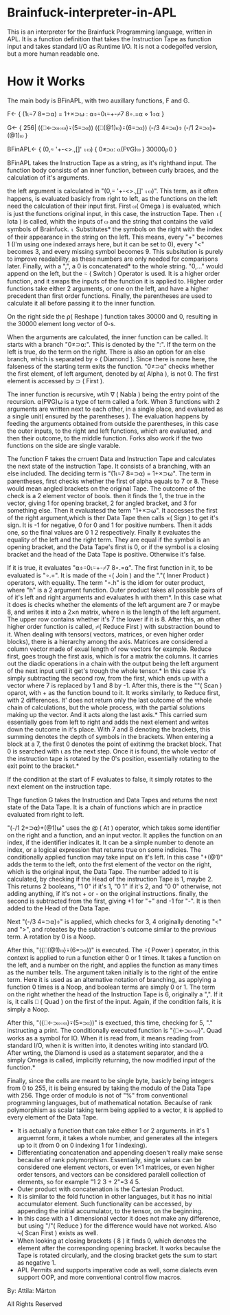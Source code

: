 # Brainfuck-interpreter-in-APL

This is an interpreter for the Brainfuck Programming language, written in APL. It is a function definition that takes the Instruction Tape as function input and takes standard I/O as Runtime I/O.
It is not a codegolfed version, but a more human readable one. 

# How it Works
The main body is BFinAPL, with two auxillary functions, F and G.

F←
  {
  (1⍳⍨7 8=⊃⍺)  =  1+×⊃⍵ : 
    ⍺⌽⍨0⍳⍨+\-⌿7 8∘.=⍺
  ⋄
    1⌽⍺
  }

G←
  {
  256|
  ({⎕←⊃⍵⋄⍵}⍣(5=⊃⍺))
  ({⎕(@1)⍵}⍣(6=⊃⍺))
  (-/3 4=⊃⍺)⌽
  (-/1 2=⊃⍺)+(@1)⍵
  }

BFinAPL←
{
(0,⍨  '+-<>.,[]'  ⍳⍵)
  {
  0≠⊃⍺:
    ⍺(F∇G)⍵
  }
30000⍴0
}

BFinAPL takes the Instruction Tape as a string, as it's righthand input. 
The function body consists of an inner function, between curly braces, and the calculation of it's arguments.

the left argument is calculated in "(0,⍨  '+-<>.,[]'  ⍳⍵)". This term, as it often happens, is evaluated basicly from right to left, as the functions on the left need the calculation of their input first. First ⍵( Omega ) is evaluated, which is just the functions original input, in this case, the instruction Tape. Then ⍳( Iota ) is called, whith the inputs of ⍵ and the string that contains the valid symbols of Brainfuck. ⍳ Substitutes* the symbols on the right with the index of their appearance in the string on the left. This means, every "+" becomes 1 (I'm using one indexed arrays here, but it can be set to 0), every "<" becomes 3, and every missing symbol becomes 9. This subsitution is purely to improve readability, as these numbers are only needed for comparisons later. Finally, with a ",", a 0 is concatenated* to the whole string. "0,..." would append on the left, but the ⍨ ( Switch ) Operator is used. It is a higher order function, and it swaps the inputs of the function it is applied to. Higher order functions take either 2 arguments, or one on the left, and have a higher precedent than first order functions. Finally, the parentheses are used to calculate it all before passing it to the inner function. 

On the right side the ⍴( Reshape ) function takes 30000 and 0, resulting in the 30000 element long vector of 0-s.

When the arguments are calculated, the inner function can be called. It starts with a branch "0≠⊃⍺:". This is denoted by the ":". If the term on the left is true, do the term on the right. There is also an option for an else branch, which is separated by ⋄ ( Diamond ). Since there is none here, the falseness of the starting term exits the function. "0≠⊃⍺" checks whether the first element, of left argument, denoted by ⍺( Alpha ), is not 0. The first element is accessed by ⊃ ( First ).

The inner function is recursive, wtih ∇ ( Nabla ) being the entry point of the recursion. ⍺(F∇G)⍵ is a type of term called a fork. When 3 functions with 2 arguments are written next to each other, in a single place, and evaluated as a single unit( ensured by the parentheses ). The evaluation happens by feeding the arguments obtained from outside the parentheses, in this case the outer inputs, to the right and left functions, which are evaluated, and then their outcome, to the middle function. Forks also work if the two functions on the side are single varable. 

The function F takes the crruent Data and Instruction Tape and calculates the next state of the instruction Tape. It consists of a branching, with an else included. The deciding term is "(1⍳⍨7 8=⊃⍺)  =  1+×⊃⍵". The term in parentheses, first checks whether the first of alpha equals to 7 or 8. These would mean angled brackets on the original Tape. The outcome of the check is a 2 element vector of bools. then it finds the 1, the true in the vector, giving 1 for opening bracket, 2 for angled bracket, and 3 for something else. Then it evaluatesd the term "1+×⊃⍵". It accesses the first of the right argument,which is ther Data Tape then calls ×( Sign ) to get it's sign. It is -1 for negative, 0 for 0 and 1 for positive numbers. Then it adds one, so the final values are 0 1 2 respectively. Finally it evaluates the equality of the left and the right term. They are equal if the symbol is an opening bracket, and the Data Tape's first is 0, or if the symbol is a closing bracket and the head of the Data Tape is positive. Otherwise it's false.

If it is true, it evaluates "⍺⌽⍨0⍳⍨+\-⌿7 8∘.=⍺". The first function in it, to be evaluated is "∘.=". It is made of the ∘( Join ) and the "."( Inner Product ) operators, with equality. The term "∘.h" is the idiom for outer product, where "h" is a 2 argument function. Outer product takes all possible pairs of of it's left and right arguments and evaluates h with them*. In this case what it does is checks whether the elements of the left argument are 7 or maybe 8, and writes it into a 2×n matrix, where n is the length of the left argument. The upper row contains whether it's 7 the lower if it is 8. After this, an other higher order function is called, ⌿( Reduce First ) with substraction bound to it. When dealing with tensors( vectors, matrices, or even higher order blocks), there is a hierarchy among the axis. Matrices are considered a column vector made of exual length of row vectors for example. Reduce first, goes trough the first axis, which is for a matrix the columns. It carries out the diadic operations in a chain with the output being the left argument of the next input until it get's trough the whole tensor.* In this case it's simply subtracting the second row, from the first, which ends up with a vector where 7 is replaced by 1 and 8 by -1. After this, there is the "\"( Scan ) oparot, with + as the function bound to it. It works similarly, to Reduce first, with 2 differences. It' does not return only the last outcome of the whole chain of calculations, but the whole process, with the partial solutions making up the vector. And it acts along the last axis.* This carried sum essentially goes from left to right and  adds the next element and writes down the outcome in it's place. With 7 and 8 denoting the brackets, this summing denotes the depth of symbols in the brackets. When entering a block at a 7, the first 0 denotes the point of exitinmg the bracket block. That 0 is searched with ⍳ as the next step. Once it is found, the whole vector of the instruction tape is rotated by the 0's position, essentially rotating to the exit point to the bracket.*

If the condition at the start of F evaluates to false, it simply rotates to the next element on the instruction tape.

Thge function G takes the Instruction and Data Tapes and returns the next state of the Data Tape. It is a chain of functions which are in practice evaluated from right to left.

"(-/1 2=⊃⍺)+(@1)⍵" uses the @ ( At ) operator, which takes some identifier on the right and a function, and an input vector. It applies the function on an index, if the identifier indicates it. It can be a simple number to denote an index, or a logical expression that returns true on some indicies. The conditionally applied function may take input on it's left. In this case "+(@1)" adds the term to the left, onto the frst element of the vector on the right, which is the original input, the Data Tape. The number added to it is calculated, by checking if the Head of the instruction Tape is 1, maybe 2. This returns 2 booleans, "1 0" if it's 1, "0 1" if it's 2, and "0 0" otherwise, not adding anything, if it's not  + or - on the original instructions. finally, the second is subtracted from the first, giving +1 for "+" and -1 for "-". It is then added to the Head of the Data Tape. 

Next "(-/3 4=⊃⍺)⌽" is applied, which checks for 3, 4 originally denoting "<" and ">", and roteates by the subtraction's outcome similar to the previous term. A rotation by 0 is a Noop. 

After this, "({⎕(@1)⍵}⍣(6=⊃⍺))" is executed. The ⍣( Power ) operator, in this context is applied to run a function either 0 or 1 times. It takes a function on the left, and a number on the right, and applies the function as many times as the number tells. The argument taken initially is to the right of the entire term. Here it is used as an alternative notation of branching, as applying a function 0 times is a Noop, and boolean terms are simply 0 or 1. The term on the right whether the head of the Instruction Tape is 6, originally a ",". If it is, it calls ⎕ ( Quad ) on the first of the input. Again, if the condition fails, it is simply a Noop. 

After this, "({⎕←⊃⍵⋄⍵}⍣(5=⊃⍺))" is exectued, this time, checking for 5, "." instructing a print. The conditionally executed function is "{⎕←⊃⍵⋄⍵}". Quad works as a symbol for IO. When it is read from, it means reading from standard I/O, when it is written into, it denotes writing into standard I/O. After wrting, the Diamond is used as a statement separator, and the a simply Omega is called, implicitly returning, the now modified input of the function.*

Finally, since the cells are meant to be single byte, basicly being integers from 0 to 255, it is being ensured by taking the modulo of the Data Tape with 256. Thge order of modulo is not of "%" from conventional programming languages, but of mathematical notation. Becaulse of rank polymorphism as scalar taking term being applied to a vector, it is applied to every element of the Data Tape.

* It is actually a function that can take either 1 or 2 arguments. in it's 1 arguemnt form, it takes a whole number, and generates all the integers up to it (from 0 on 0 indexing 1 for 1 indexing).
* Differentiating concatenation and appending doesen't really make sense becaulse of rank polymorphism. Essentially, single values can be considered one element vectors, or even 1×1 matrices, or even higher order tensors, and vectors can be considered paralell collection of elements, so for example "1 2 3 + 2"=3 4 5.
* Outer product with concatenation is the Cartesian Product.
*  It is similar to the fold function in other languages, but it has no initial accumulator element. Such functionality can be accessed, by appending the initial accumulator, to the tensor, on the beginning.
*  In this case with a 1 dimensional vector it does not make any difference, but using "/"( Reduce ) for the difference would have not worked. Also ⍀( Scan First ) exists as well.
*  When looking at closing brackets ( 8 ) it finds 0, which denotes the element after the corresponding opening bracket. It works becaulse the Tape is rotated circularly, and the closing bracket gets the sum to start as negative 1.
*  APL Permits and supports imperative code as well, some dialects even support OOP, and more conventional control flow macros. 

By: Attila: Márton

All Rights Reserved
